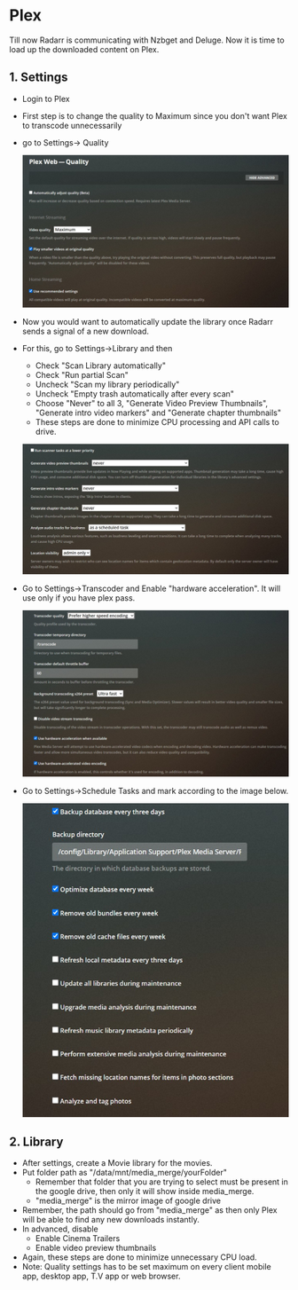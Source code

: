 # Plex

Till now Radarr is communicating with Nzbget and Deluge. Now it is time to load up the downloaded content on Plex.

## 1. Settings

- Login to Plex

- First step is to change the quality to Maximum since you don't want Plex to transcode unnecessarily

- go to Settings-> Quality

  ![GitHub Logo](../images/plexQuality.jpg)

- Now you would want to automatically update the library once Radarr sends a signal of a new download.

- For this, go to Settings->Library and then

  - Check "Scan Library automatically"
  - Check "Run partial Scan"
  - Uncheck "Scan my library periodically"
  - Uncheck "Empty trash automatically after every scan"
  - Choose "Never" to all 3, "Generate Video Preview Thumbnails", "Generate intro video markers" and "Generate chapter thumbnails"
  - These steps are done to minimize CPU processing and API calls to drive.

  ![GitHub Logo](../images/plexQuality2.jpg)

- Go to Settings->Transcoder and Enable "hardware acceleration". It will use only if you have plex pass.

  ![GitHub Logo](../images/plexTranscoder.jpg)

- Go to Settings->Schedule Tasks and mark according to the image below.

  ![GitHub Logo](../images/plexTasks.jpg)



## 2. Library

- After settings, create a Movie library for the movies.
- Put folder path as "/data/mnt/media_merge/yourFolder"
  - Remember that folder that you are trying to select must be present in the google drive, then only it will show inside media_merge.
  - "media_merge" is the mirror image of google drive
- Remember, the path should go from "media_merge" as then only Plex will be able to find any new downloads instantly.
- In advanced, disable
  - Enable Cinema Trailers
  - Enable video preview thumbnails
- Again, these steps are done to minimize unnecessary CPU load.
- Note: Quality settings has to be set maximum on every client mobile app, desktop app, T.V app or web browser.